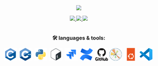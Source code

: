 <div id="header" align="center">
  <img src="https://media.giphy.com/media/v1.Y2lkPTc5MGI3NjExZzRiYW52a3ExbnlnbXJueDE4cWx2NWRqNzRnNW91NnV0MHUya3ZsOSZlcD12MV9pbnRlcm5hbF9naWZfYnlfaWQmY3Q9Zw/zCbUEysCsTo5y/giphy.gif" width="300"/>
<div/>
<div id="badges">
  <p align="center">
    <a href="https://www.linkedin.com/in/arthur-bied-charreton">
      <img src="https://img.shields.io/badge/LinkedIn-blue?logo=linkedin&logoColor=white&style=for-the-badge" height="25"/>
    </a>
    <a href="https://profile.intra.42.fr/users/abied-ch">
      <img src="https://img.shields.io/badge/42-000?logo=42&logoColor=fff&style=plastic" height="25" />
    </a>
    <a href="https://discordapp.com/users/winston.allo">
      <img src="https://img.shields.io/badge/Discord-%235865F2.svg?style=for-the-badge&logo=discord&logoColor=white" height="25" />
    </a>
    <br>
    <img src="https://komarev.com/ghpvc/?username=winstonallo&style=flat-square&color=blue" alt=""/>
  </p>
</div>
</hr>

### 🛠️ languages & tools:
<div>
  <img src="https://github.com/devicons/devicon/blob/master/icons/c/c-original.svg" title="c" alt="c" width="40" height="40"/>&nbsp;
  <img src="https://github.com/devicons/devicon/blob/master/icons/cplusplus/cplusplus-original.svg" title="cplusplus" alt="cplusplus" width="40" height="40"/>&nbsp;
  <img src="https://github.com/devicons/devicon/blob/master/icons/python/python-original.svg" title="python" alt="python" width="40" height="40"/>&nbsp;
  <img src="https://github.com/devicons/devicon/blob/master/icons/bash/bash-original.svg" title="bash" alt="bash" width="40" height="40"/>&nbsp;
  <img src="https://github.com/devicons/devicon/blob/master/icons/jira/jira-original.svg" title="jira" alt="jira" width="40" height="40"/>&nbsp;
  <img src="https://github.com/devicons/devicon/blob/master/icons/confluence/confluence-original.svg" title="confluence" alt="confluence" width="40" height="40"/>&nbsp;
  <img src="https://github.com/devicons/devicon/blob/master/icons/github/github-original-wordmark.svg" title="github" **alt="github" width="40" height="40"/>
  <img src="https://github.com/devicons/devicon/blob/master/icons/matplotlib/matplotlib-original.svg" title="matplotlib" alt="matplotlib" width="40" height="40"/>&nbsp;
  <img src="https://github.com/devicons/devicon/blob/master/icons/ubuntu/ubuntu-original.svg" title="ubuntu" alt="ubuntu" width="40" height="40"/>&nbsp;
  <img src="https://github.com/devicons/devicon/blob/master/icons/vscode/vscode-original.svg" title="vscode" alt="vscode" width="40" height="40"/>&nbsp;
</div>
